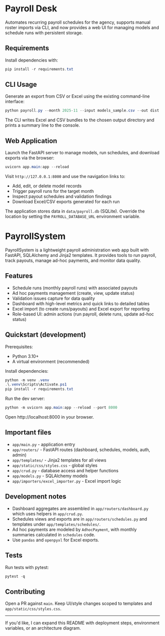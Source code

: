 # Payroll Desk

Automates recurring payroll schedules for the agency, supports manual roster imports via CLI, and now provides a web UI for managing models and schedule runs with persistent storage.

## Requirements

Install dependencies with:

```powershell
pip install -r requirements.txt
```

## CLI Usage

Generate an export from CSV or Excel using the existing command-line interface:

```powershell
python payroll.py --month 2025-11 --input models_sample.csv --out dist --preview
```

The CLI writes Excel and CSV bundles to the chosen output directory and prints a summary line to the console.

## Web Application

Launch the FastAPI server to manage models, run schedules, and download exports via the browser:

```powershell
uvicorn app.main:app --reload
```

Visit `http://127.0.0.1:8000` and use the navigation links to:

- Add, edit, or delete model records
- Trigger payroll runs for the target month
- Inspect payout schedules and validation findings
- Download Excel/CSV exports generated for each run

The application stores data in `data/payroll.db` (SQLite). Override the location by setting the `PAYROLL_DATABASE_URL` environment variable.

# PayrollSystem

PayrollSystem is a lightweight payroll administration web app built with FastAPI, SQLAlchemy and Jinja2 templates. It provides tools to run payroll, track payouts, manage ad-hoc payments, and monitor data quality.

## Features

- Schedule runs (monthly payroll runs) with associated payouts
- Ad hoc payments management (create, view, update status)
- Validation issues capture for data quality
- Dashboard with high-level metrics and quick links to detailed tables
- Excel import (to create runs/payouts) and Excel export for reporting
- Role-based UI: admin actions (run payroll, delete runs, update ad-hoc status)

## Quickstart (development)

Prerequisites:
- Python 3.10+
- A virtual environment (recommended)

Install dependencies:

```powershell
python -m venv .venv
.\.venv\Scripts\Activate.ps1
pip install -r requirements.txt
```

Run the dev server:

```powershell
python -m uvicorn app.main:app --reload --port 8000
```

Open http://localhost:8000 in your browser.

## Important files

- `app/main.py` - application entry
- `app/routers/` - FastAPI routes (dashboard, schedules, models, auth, admin)
- `app/templates/` - Jinja2 templates for all views
- `app/static/css/styles.css` - global styles
- `app/crud.py` - database access and helper functions
- `app/models.py` - SQLAlchemy models
- `app/importers/excel_importer.py` - Excel import logic

## Development notes

- Dashboard aggregates are assembled in `app/routers/dashboard.py` which uses helpers in `app/crud.py`.
- Schedules views and exports are in `app/routers/schedules.py` and templates under `app/templates/schedules/`.
- Ad hoc payments are modeled by `AdhocPayment`, with monthly summaries calculated in `schedules` code.
- Use `pandas` and `openpyxl` for Excel exports.

## Tests

Run tests with pytest:

```powershell
pytest -q
```

## Contributing

Open a PR against `main`. Keep UI/style changes scoped to templates and `app/static/css/styles.css`.

---

If you'd like, I can expand this README with deployment steps, environment variables, or an architecture diagram.
